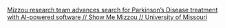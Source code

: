 [Mizzou research team advances search for Parkinson’s Disease treatment with AI-powered software // Show Me Mizzou // University of Missouri](https://qi.tc/qi/120999)